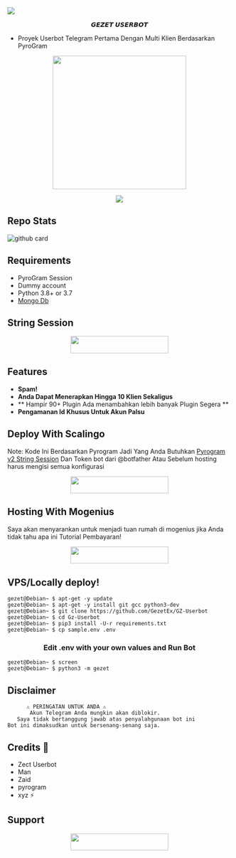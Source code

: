 <img src="https://user-images.githubusercontent.com/73097560/115834477-dbab4500-a447-11eb-908a-139a6edaec5c.gif">

<p align="center"> 𝙂𝙀𝙕𝙀𝙏 𝙐𝙎𝙀𝙍𝘽𝙊𝙏 </p>

- Proyek Userbot Telegram Pertama Dengan Multi Klien Berdasarkan PyroGram

<p align="center"><a href="https://t.me/GzSupportGroup"><img src="https://telegra.ph//file/f3321fac1e3a01381886c.jpg" width="300"></a></p>
<p align="center">
    <a href="https://www.python.org/" alt="made-with-python"> <img src="https://img.shields.io/badge/Made%20with-Python-black.svg?style=flat-square&logo=python&logoColor=blue&color=red" /></a>

## Repo Stats

![github card](https://github-readme-stats.vercel.app/api/pin/?username=GezetEx&repo=GZ-Userbot&theme=dark)


## Requirements 

- PyroGram Session
- Dummy account
- Python 3.8+ or 3.7
- [Mongo Db](https://youtu.be/mnvjt_a5JYA)

## String Session

<p align="center"><a href="https://replit.com/@Itz-zaid/pyrogram"> <img src="https://img.shields.io/badge/String%20Session-black?style=for-the-badge&logo=replit" width="220" height="38.45"/></a></p>



## Features 

- **Spam!**
- **Anda Dapat Menerapkan Hingga 10 Klien Sekaligus**
- ** Hampir 90+ Plugin Ada menambahkan lebih banyak Plugin Segera **
- **Pengamanan Id Khusus Untuk Akun Palsu**

## Deploy With Scalingo 

Note: Kode Ini Berdasarkan Pyrogram Jadi Yang Anda Butuhkan [Pyrogram v2 String Session](https://replit.com/@Itz-zaid/pyrogram) Dan Token bot dari @botfather Atau Sebelum hosting harus mengisi semua konfigurasi


<p align="center"><a href="https://my.scalingo.com/deploy?template=https://github.com/GezetEx/GZ-UserBot"> <img src="https://cdn.scalingo.com/deploy/button.svg" width="220" height="38.45"/></a></p>

## Hosting With Mogenius 

Saya akan menyarankan untuk menjadi tuan rumah di mogenius jika Anda tidak tahu apa ini
Tutorial Pembayaran!
<p align="center"><a href="https://youtu.be/qXT1jl60okk"> <img src="https://img.shields.io/badge/ZaidUserBot%20Deploy-black?style=for-the-badge&logo=youtube" width="220" height="38.45"/></a></p>


## VPS/Locally deploy!
```console
gezet@Debian~ $ apt-get -y update
gezet@Debian~ $ apt-get -y install git gcc python3-dev
gezet@Debian~ $ git clone https://github.com/GezetEx/GZ-Userbot
gezet@Debian~ $ cd Gz-Userbot
gezet@Debian~ $ pip3 install -U-r requirements.txt
gezet@Debian~ $ cp sample.env .env
```

<h3 align="center">
   Edit <b>.env</b> with your own values and Run Bot
</h3>

```console
gezet@Debian~ $ screen
gezet@Debian~ $ python3 -m gezet
```

## Disclaimer 


```console
      ⚠️ PERINGATAN UNTUK ANDA ⚠️
       Akun Telegram Anda mungkin akan diblokir.
   Saya tidak bertanggung jawab atas penyalahgunaan bot ini
Bot ini dimaksudkan untuk bersenang-senang saja.
```

## Credits 💖
- Zect Userbot
- Man
- Zaid
- pyrogram
- xyz ⚡

## Support
<p align="center"><a href="https://t.me/GzSupportGroup"><img src="https://img.shields.io/badge/ᴛᴇʟᴇɢʀᴀᴍ-ꜱᴜᴘᴘᴏʀᴛ-black?&style=for-the-badge&logo=telegram" width="220" height="38.45"></a></p>
